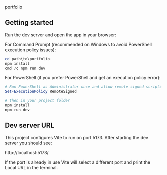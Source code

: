 portfolio

Getting started
---------------

Run the dev server and open the app in your browser:

For Command Prompt (recommended on Windows to avoid PowerShell execution policy issues):

```powershell
cd path\to\portfolio
npm install
cmd /c npm run dev
```

For PowerShell (if you prefer PowerShell and get an execution policy error):

```powershell
# Run PowerShell as Administrator once and allow remote signed scripts
Set-ExecutionPolicy RemoteSigned

# then in your project folder
npm install
npm run dev
```

Dev server URL
--------------

This project configures Vite to run on port 5173. After starting the dev server you should see:

http://localhost:5173/

If the port is already in use Vite will select a different port and print the Local URL in the terminal.
